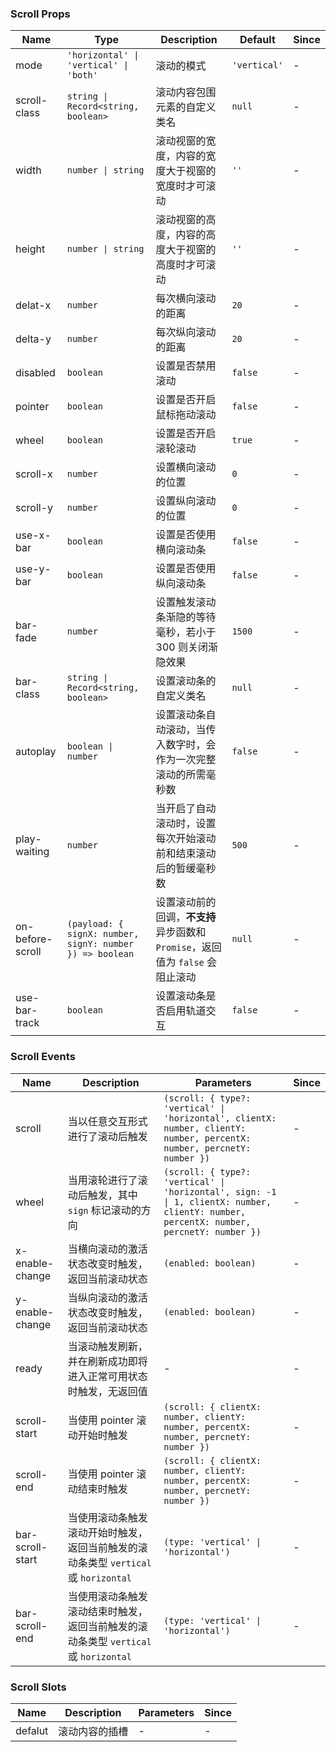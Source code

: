 ### Scroll Props

| Name          | Type              | Description                                                                  | Default     | Since |
| ------------- | ----------------- | --------------------------------------------------------------------- | ---------- | --- |
| mode          | `'horizontal' \| 'vertical' \| 'both'`            | 滚动的模式 | `'vertical'` | - |
| scroll-class  | `string \| Record<string, boolean>`  | 滚动内容包围元素的自定义类名                                          | `null`       | - |
| width         | `number \| string`  | 滚动视窗的宽度，内容的宽度大于视窗的宽度时才可滚动                    | `''`         | - |
| height        | `number \| string`  | 滚动视窗的高度，内容的高度大于视窗的高度时才可滚动                    | `''`         | - |
| delat-x       | `number`            | 每次横向滚动的距离                                                    | `20`         | - |
| delta-y       | `number`            | 每次纵向滚动的距离                                                    | `20`         | - |
| disabled      | `boolean`           | 设置是否禁用滚动                                                      | `false`      | - |
| pointer       | `boolean`           | 设置是否开启鼠标拖动滚动                                              | `false`      | - |
| wheel         | `boolean`           | 设置是否开启滚轮滚动                                                  | `true`       | - |
| scroll-x      | `number`            | 设置横向滚动的位置                                                    | `0`          | - |
| scroll-y      | `number`            | 设置纵向滚动的位置                                                    | `0`          | - |
| use-x-bar     | `boolean`           | 设置是否使用横向滚动条                                                | `false`      | - |
| use-y-bar     | `boolean`           | 设置是否使用纵向滚动条                                                | `false`      | - |
| bar-fade      | `number`            | 设置触发滚动条渐隐的等待毫秒，若小于 300 则关闭渐隐效果               | `1500`       | - |
| bar-class     | `string \| Record<string, boolean>`  | 设置滚动条的自定义类名                                                | `null`       | - |
| autoplay      | `boolean \| number` | 设置滚动条自动滚动，当传入数字时，会作为一次完整滚动的所需毫秒数      | `false`      | - |
| play-waiting  | `number`            | 当开启了自动滚动时，设置每次开始滚动前和结束滚动后的暂缓毫秒数        | `500`        | - |
| on-before-scroll | `(payload: { signX: number, signY: number }) => boolean`          | 设置滚动前的回调，**不支持**异步函数和 `Promise`，返回值为 ``false`` 会阻止滚动 | `null`       | - |
| use-bar-track | `boolean`           | 设置滚动条是否启用轨道交互                                            | `false`      | - |

### Scroll Events

| Name                | Description                                                                                                                       | Parameters         | Since |
| ------------------- | -------------------------------------------------------------------------------------------------------------------------- | ------------ | --- |
| scroll           | 当以任意交互形式进行了滚动后触发                           | `(scroll: { type?: 'vertical' \| 'horizontal', clientX: number, clientY: number, percentX: number, percnetY: number })` | - |
| wheel            | 当用滚轮进行了滚动后触发，其中 `sign` 标记滚动的方向 | `(scroll: { type?: 'vertical' \| 'horizontal', sign: -1 \| 1, clientX: number, clientY: number, percentX: number, percnetY: number })` | - |
| x-enable-change  | 当横向滚动的激活状态改变时触发，返回当前滚动状态                                                                           | `(enabled: boolean)`      | - |
| y-enable-change  | 当纵向滚动的激活状态改变时触发，返回当前滚动状态                                                                           | `(enabled: boolean)`      | - |
| ready            | 当滚动触发刷新，并在刷新成功即将进入正常可用状态时触发，无返回值                                                           | -            | - |
| scroll-start     | 当使用 pointer 滚动开始时触发                                    | `(scroll: { clientX: number, clientY: number, percentX: number, percnetY: number })` | - |
| scroll-end       | 当使用 pointer 滚动结束时触发                                    | `(scroll: { clientX: number, clientY: number, percentX: number, percnetY: number })` | - |
| bar-scroll-start | 当使用滚动条触发滚动开始时触发，返回当前触发的滚动条类型 `vertical` 或 `horizontal`                                        | `(type: 'vertical' \| 'horizontal')`         | - |
| bar-scroll-end   | 当使用滚动条触发滚动结束时触发，返回当前触发的滚动条类型 `vertical` 或 `horizontal`                                        | `(type: 'vertical' \| 'horizontal')`         | - |

### Scroll Slots

| Name    | Description           | Parameters | Since |
| ------- | -------------- | --- | --- |
| defalut | 滚动内容的插槽 | - | - |
